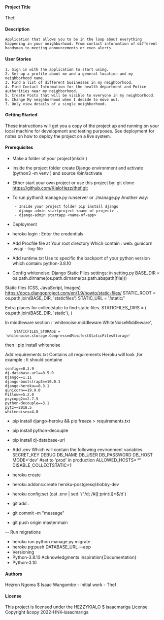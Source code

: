 #### Project Title
Thef

#### Description
    Application that allows you to be in the loop about everything happening in your neighborhood. From contact information of different handyman to meeting announcements or even alerts.

#### User Stories
    1. Sign in with the application to start using.
    2. Set up a profile about me and a general location and my neighborhood name.
    3. Find a list of different businesses in my neighborhood.
    4. Find Contact Information for the health department and Police authorities near my neighborhood.
    5. Create Posts that will be visible to everyone in my neighborhood.
    6. Change My neighborhood when I decide to move out.
    7. Only view details of a single neighborhood.

#### Getting Started
These instructions will get you a copy of the project up and running on your local machine for development and testing purposes. See deployment for notes on how to deploy the project on a live system.

#### Prerequisites
 - Make a folder of your project(mkdir )

 - Inside the project folder create Django environment and activate (python3 -m venv ) and source /bin/activate

 - Either start your own project or use this project by: git clone https://github.com/KialoHezz/thef.git
 - To run python3 manage.py runserver or ./manage.py Another way:

        - Inside your project folder pip install django
        - django-admin startproject <name-of-project> .
        - django-admin startapp <name-of-app>

 - Deployment
 - heroku login : Enter the credentials

 - Add Procfile file at Your root directory Which contain : web: gunicorn .wsgi --log-file

 - Add runtime.txt Use to specific the backport of your python version which contain: python-3.8.10

 - Config whitenoise: Django Static Files settings: in setting.py BASE_DIR = os.path.dirname(os.path.dirname(os.path.abspath(file)))

Static files (CSS, JavaScript, Images)
https://docs.djangoproject.com/en/1.9/howto/static-files/
STATIC_ROOT = os.path.join(BASE_DIR, 'staticfiles')
STATIC_URL = '/static/'


Extra places for collectstatic to find static files.
STATICFILES_DIRS = (
            os.path.join(BASE_DIR, 'static'),
)

In middleware section :
        'whitenoise.middleware.WhiteNoiseMiddleware',


        STATICFILES_STORAGE = 'whitenoise.storage.CompressedManifestStaticFilesStorage'
then : pip install whitenoise

Add requirements.txt Contains all requirements Heroku will look ,for example : It should containe

    config==0.3.9
    dj-database-url==0.5.0
    Django==1.11
    django-bootstrap3==10.0.1
    django-heroku==0.3.1
    gunicorn==19.9.0
    Pillow==5.2.0
    psycopg2==2.7.5
    python-decouple==3.1
    pytz==2018.5
    whitenoise==4.0


- pip install django-heroku && pip freeze > requirements.txt

- pip install python-decouple

- pip install dj-database-url

 - Add .env Which will contain the following environment variables SECRET_KEY DEBUG DB_NAME DB_USER DB_PASSWORD DB_HOST MODE='dev' #set to 'prod' in production ALLOWED_HOSTS='*' DISABLE_COLLECTSTATIC=1

- heroku create

- heroku addons:create heroku-postgresql:hobby-dev

- heroku config:set (cat .env | sed '/^/d; /#[[:print:]]*$/d')

- git add .

- git commit -m "message"

- git push origin master:main

-- Run migrations

- heroku run python manage.py migrate
- heroku pg:push DATABASE_URL --app
- Versioning
- Python-3.8.10 Acknowledgments Inspiration{Documentation}
- Python-3.10

#### Authors
Hezron Ngoma $ Isaac Wangombe - Initial work - Thef

#### License
This project is licensed under the HEZZYKIALO $ isaacmariga  License Copyright &copy 2022-HNK-isaacmariga